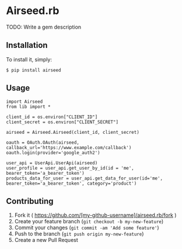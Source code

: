 # Airseed.rb

TODO: Write a gem description

## Installation

To install it, simply:

    $ pip install airseed

## Usage

    import Airseed
    from lib import *

    client_id = os.environ["CLIENT_ID"]
    client_secret = os.environ["CLIENT_SECRET"]

    airseed = Airseed.Airseed(client_id, client_secret)

    oauth = OAuth.OAuth(airseed, callback_url='https://www.example.com/callback')
    oauth.login(provider='google_auth2')

    user_api = UserApi.UserApi(airseed)
    user_profile = user_api.get_user_by_id(id = 'me', bearer_token='a_bearer_token')
    products_data_for_user = user_api.get_data_for_user(id='me', bearer_token='a_bearer_token', category='product')


## Contributing

1. Fork it ( https://github.com/[my-github-username]/airseed.rb/fork )
2. Create your feature branch (`git checkout -b my-new-feature`)
3. Commit your changes (`git commit -am 'Add some feature'`)
4. Push to the branch (`git push origin my-new-feature`)
5. Create a new Pull Request


